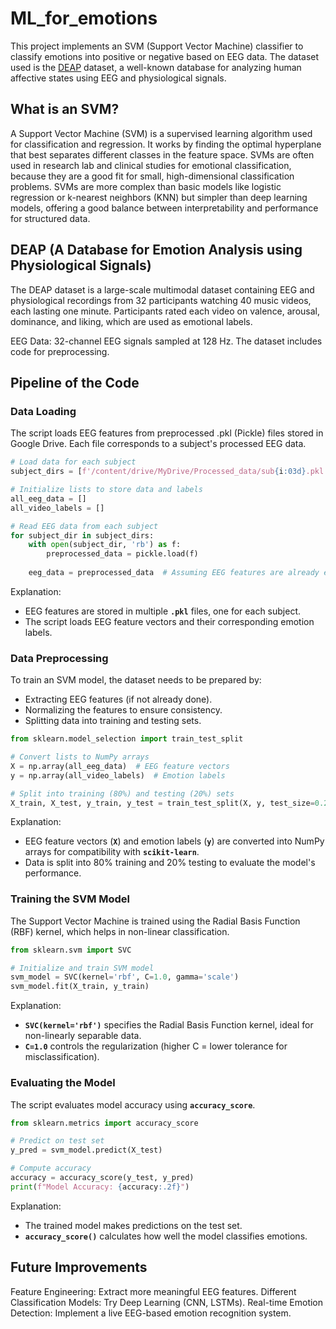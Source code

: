 # ML_for_emotions

This project implements an SVM (Support Vector Machine) classifier to classify emotions into positive or negative based on EEG data. The dataset used is the [DEAP](https://www.eecs.qmul.ac.uk/mmv/datasets/deap/) dataset, a well-known database for analyzing human affective states using EEG and physiological signals. 

## What is an SVM?
A Support Vector Machine (SVM) is a supervised learning algorithm used for classification and regression. It works by finding the optimal hyperplane that best separates different classes in the feature space. SVMs are often used in research lab and clinical studies for emotional classification, because they are a good fit for small, high-dimensional classification problems. SVMs are more complex than basic models like logistic regression or k-nearest neighbors (KNN) but simpler than deep learning models, offering a good balance between interpretability and performance for structured data.

## DEAP (A Database for Emotion Analysis using Physiological Signals)
The DEAP dataset is a large-scale multimodal dataset containing EEG and physiological recordings from 32 participants watching 40 music videos, each lasting one minute. Participants rated each video on valence, arousal, dominance, and liking, which are used as emotional labels.

EEG Data: 32-channel EEG signals sampled at 128 Hz. The dataset includes code for preprocessing. 

## Pipeline of the Code

### Data Loading
The script loads EEG features from preprocessed .pkl (Pickle) files stored in Google Drive. Each file corresponds to a subject's processed EEG data.
```python
# Load data for each subject
subject_dirs = [f'/content/drive/MyDrive/Processed_data/sub{i:03d}.pkl' for i in range(6)]

# Initialize lists to store data and labels
all_eeg_data = []
all_video_labels = []

# Read EEG data from each subject
for subject_dir in subject_dirs:
    with open(subject_dir, 'rb') as f:
        preprocessed_data = pickle.load(f)
    
    eeg_data = preprocessed_data  # Assuming EEG features are already extracted
```
Explanation:
- EEG features are stored in multiple **`.pkl`** files, one for each subject.
- The script loads EEG feature vectors and their corresponding emotion labels.

### Data Preprocessing
To train an SVM model, the dataset needs to be prepared by:
- Extracting EEG features (if not already done).
- Normalizing the features to ensure consistency.
- Splitting data into training and testing sets.
```python
from sklearn.model_selection import train_test_split

# Convert lists to NumPy arrays
X = np.array(all_eeg_data)  # EEG feature vectors
y = np.array(all_video_labels)  # Emotion labels

# Split into training (80%) and testing (20%) sets
X_train, X_test, y_train, y_test = train_test_split(X, y, test_size=0.2, random_state=42)
```
Explanation:
- EEG feature vectors (**`X`**) and emotion labels (**`y`**) are converted into NumPy arrays for compatibility with **`scikit-learn`**.
- Data is split into 80% training and 20% testing to evaluate the model's performance.

### Training the SVM Model
The Support Vector Machine is trained using the Radial Basis Function (RBF) kernel, which helps in non-linear classification.
```python
from sklearn.svm import SVC

# Initialize and train SVM model
svm_model = SVC(kernel='rbf', C=1.0, gamma='scale')
svm_model.fit(X_train, y_train)
```
Explanation:
- **`SVC(kernel='rbf')`** specifies the Radial Basis Function kernel, ideal for non-linearly separable data.
- **`C=1.0`** controls the regularization (higher C = lower tolerance for misclassification).

### Evaluating the Model
The script evaluates model accuracy using **`accuracy_score`**.
```python
from sklearn.metrics import accuracy_score

# Predict on test set
y_pred = svm_model.predict(X_test)

# Compute accuracy
accuracy = accuracy_score(y_test, y_pred)
print(f"Model Accuracy: {accuracy:.2f}")
```
Explanation:
- The trained model makes predictions on the test set.
- **`accuracy_score()`** calculates how well the model classifies emotions.

## Future Improvements
Feature Engineering: Extract more meaningful EEG features.
Different Classification Models: Try Deep Learning (CNN, LSTMs).
Real-time Emotion Detection: Implement a live EEG-based emotion recognition system.

